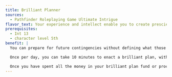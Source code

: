 ```yaml
---
title: Brilliant Planner
sources:
  - Pathfinder Roleplaying Game Ultimate Intrigue
flavor_text: Your experience and intellect enable you to create prescient plans and contingencies.
prerequisites:
  - Int 13
  - character level 5th
benefit: |
  You can prepare for future contingencies without defining what those preparations are until they are relevant. As a part of this preparation, while in a settlement for at least 24 hours, you can take 8 hours and spend up to 50 gp per character level, which becomes your brilliant plan fund. While you have a brilliant plan pending, you are always treated as carrying 20 additional pounds of weight, even before you define your brilliant plan.

  Once per day, you can take 10 minutes to enact a brilliant plan, withdrawing an item that would have been available in a settlement you visited or procuring a mundane service that your character planned ahead of time. Once you enact the plan, subtract the price of the item or service from this feat's fund. Any item procured must weigh 10 pounds or less. Likewise, the GM must approve any nonmagical service you gain by using this feat as being appropriate for the location selected.

  Once you have spent all the money in your brilliant plan fund or procured 20 pounds of objects with this feat, you cannot use the feat again until you replenish your brilliant plan fund.
---
```


